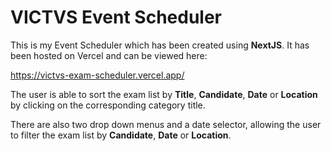 # VICTVS Event Scheduler

This is my Event Scheduler which has been created using **NextJS**.
It has been hosted on Vercel and can be viewed here:

https://victvs-exam-scheduler.vercel.app/

The user is able to sort the exam list by **Title**, **Candidate**, **Date** or **Location** by clicking on the corresponding category title.

There are also two drop down menus and a date selector, allowing the user to filter the exam list by **Candidate**, **Date** or **Location**.
